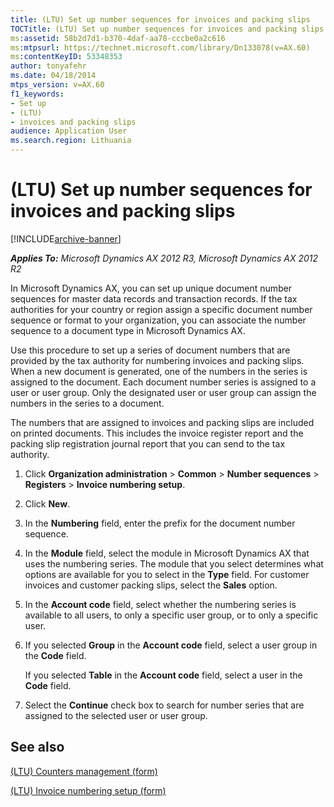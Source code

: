 ```yaml
---
title: (LTU) Set up number sequences for invoices and packing slips
TOCTitle: (LTU) Set up number sequences for invoices and packing slips
ms:assetid: 58b2d7d1-b370-4daf-aa78-cccbe0a2c616
ms:mtpsurl: https://technet.microsoft.com/library/Dn133078(v=AX.60)
ms:contentKeyID: 53348353
author: tonyafehr
ms.date: 04/18/2014
mtps_version: v=AX.60
f1_keywords:
- Set up
- (LTU)
- invoices and packing slips
audience: Application User
ms.search.region: Lithuania
---
```


# (LTU) Set up number sequences for invoices and packing slips 


[!INCLUDE[archive-banner](includes/archive-banner.md)]


_**Applies To:** Microsoft Dynamics AX 2012 R3, Microsoft Dynamics AX 2012 R2_

In Microsoft Dynamics AX, you can set up unique document number sequences for master data records and transaction records. If the tax authorities for your country or region assign a specific document number sequence or format to your organization, you can associate the number sequence to a document type in Microsoft Dynamics AX.

Use this procedure to set up a series of document numbers that are provided by the tax authority for numbering invoices and packing slips. When a new document is generated, one of the numbers in the series is assigned to the document. Each document number series is assigned to a user or user group. Only the designated user or user group can assign the numbers in the series to a document.

The numbers that are assigned to invoices and packing slips are included on printed documents. This includes the invoice register report and the packing slip registration journal report that you can send to the tax authority.

1.  Click **Organization administration** \> **Common** \> **Number sequences** \> **Registers** \> **Invoice numbering setup**.

2.  Click **New**.

3.  In the **Numbering** field, enter the prefix for the document number sequence.

4.  In the **Module** field, select the module in Microsoft Dynamics AX that uses the numbering series. The module that you select determines what options are available for you to select in the **Type** field. For customer invoices and customer packing slips, select the **Sales** option.

5.  In the **Account code** field, select whether the numbering series is available to all users, to only a specific user group, or to only a specific user.

6.  If you selected **Group** in the **Account code** field, select a user group in the **Code** field.
    
    If you selected **Table** in the **Account code** field, select a user in the **Code** field.

7.  Select the **Continue** check box to search for number series that are assigned to the selected user or user group.

## See also

[(LTU) Counters management (form)](https://technet.microsoft.com/library/jj911249\(v=ax.60\))

[(LTU) Invoice numbering setup (form)](https://technet.microsoft.com/library/jj911060\(v=ax.60\))

  


